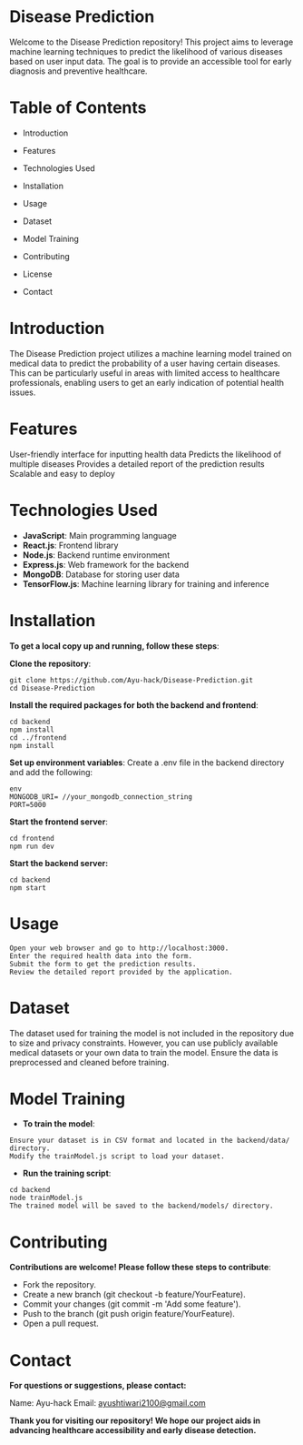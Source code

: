 # Disease Prediction

Welcome to the Disease Prediction repository! This project aims to leverage machine learning techniques to predict the likelihood of various diseases based on user input data. The goal is to provide an accessible tool for early diagnosis and preventive healthcare.

# Table of Contents

* Introduction

* Features

* Technologies Used

* Installation

* Usage

* Dataset

* Model Training

* Contributing

* License

* Contact

# Introduction

The Disease Prediction project utilizes a machine learning model trained on medical data to predict the probability of a user having certain diseases. This can be particularly useful in areas with limited access to healthcare professionals, enabling users to get an early indication of potential health issues.

# Features

User-friendly interface for inputting health data
Predicts the likelihood of multiple diseases
Provides a detailed report of the prediction results
Scalable and easy to deploy

# Technologies Used

* **JavaScript**: Main programming language
* **React.js**: Frontend library
* **Node.js**: Backend runtime environment
* **Express.js**: Web framework for the backend
* **MongoDB**: Database for storing user data
* **TensorFlow.js**: Machine learning library for training and inference

# Installation

**To get a local copy up and running, follow these steps**:

**Clone the repository**:

```
git clone https://github.com/Ayu-hack/Disease-Prediction.git 
cd Disease-Prediction
```

**Install the required packages for both the backend and frontend**:
```
cd backend
npm install
cd ../frontend
npm install
```
**Set up environment variables**:
Create a .env file in the backend directory and add the following:
```
env
MONGODB_URI= //your_mongodb_connection_string
PORT=5000
```
**Start the frontend server**:
```
cd frontend
npm run dev
```
**Start the backend server:**
```
cd backend
npm start
```
# Usage
```
Open your web browser and go to http://localhost:3000.
Enter the required health data into the form.
Submit the form to get the prediction results.
Review the detailed report provided by the application.
```
# Dataset

The dataset used for training the model is not included in the repository due to size and privacy constraints. However, you can use publicly available medical datasets or your own data to train the model. Ensure the data is preprocessed and cleaned before training.

# Model Training

* **To train the model**:
```
Ensure your dataset is in CSV format and located in the backend/data/ directory.
Modify the trainModel.js script to load your dataset.
```
* **Run the training script**:
```
cd backend
node trainModel.js
The trained model will be saved to the backend/models/ directory.
```
# Contributing

**Contributions are welcome! Please follow these steps to contribute**:

* Fork the repository.
* Create a new branch (git checkout -b feature/YourFeature).
* Commit your changes (git commit -m 'Add some feature').
* Push to the branch (git push origin feature/YourFeature).
* Open a pull request.

# Contact

**For questions or suggestions, please contact:**

Name: Ayu-hack
Email: ayushtiwari2100@gmail.com

**Thank you for visiting our repository! We hope our project aids in advancing healthcare accessibility and early disease detection.**

